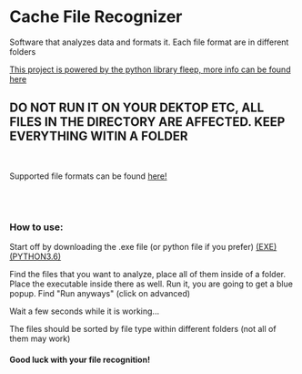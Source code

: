 <h1>Cache File Recognizer</h1>
<p>Software that analyzes data and formats it. Each file format are in different folders</p>
<a href="https://hackernoon.com/determining-file-format-using-python-c4e7b18d4fc4">This project is powered by the python library fleep, more info can be found here</a>
<br>
<h2>DO NOT RUN IT ON YOUR DEKTOP ETC, ALL FILES IN THE DIRECTORY ARE AFFECTED. KEEP EVERYTHING WITIN A FOLDER</h2>
<br>
<p>Supported file formats can be found <a href="https://github.com/floyernick/fleep-py#supported-formats">here!</a></p>
<br><br>
<h3>How to use:</h3>
<p>Start off by downloading the .exe file (or python file if you prefer) <a href="https://github.com/Yazaar/CacheFileRecognizer/blob/master/converter.exe?raw=true">(EXE)</a> <a href="https://github.com/Yazaar/CacheFileRecognizer/archive/master.zip">(PYTHON3.6)</a></p>
<p>Find the files that you want to analyze, place all of them inside of a folder. Place the executable inside there as well. Run it, you are going to get a blue popup. Find "Run anyways" (click on advanced)</p>
<p>Wait a few seconds while it is working...</p>
<p>The files should be sorted by file type within different folders (not all of them may work)</p>
<h4>Good luck with your file recognition!</h4>
